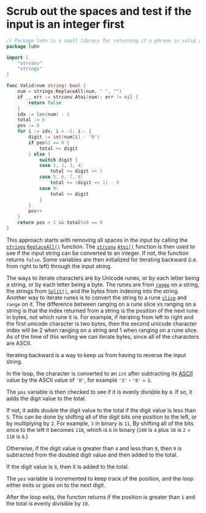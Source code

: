 # Scrub out the spaces and test if the input is an integer first

```go
// Package luhn is a small library for returning if a phrase is valid according to the Luhn algorithm.
package luhn

import (
	"strconv"
	"strings"
)

func Valid(num string) bool {
	num = strings.ReplaceAll(num, " ", "")
	if _, err := strconv.Atoi(num); err != nil {
		return false
	}
	idx := len(num) - 1
	total := 0
	pos := 0
	for i := idx; i > -1; i-- {
		digit := int(num[i] - '0')
		if pos%2 == 0 {
			total += digit
		} else {
			switch digit {
			case 1, 2, 3, 4:
				total += digit << 1
			case 5, 6, 7, 8:
				total += (digit << 1) - 9
			case 9:
				total += digit
			}
		}
		pos++
	}
	return pos > 1 && total%10 == 0
}
```

This approach starts with removing all spaces in the input by calling the [`strings`][strings] [`ReplaceAll()`][replaceall] function.
The [`strconv`][strconv] [`Atoi()`][atoi] function is then used to see if the input string can be converted to an integer.
If not, the function returns `false`.
Some variables are then initialized for iterating backward (i.e. from right to left) through the input string.

The ways to iterate characters are by Unicode runes, or by each letter being a string, or by each letter being a byte.
The runes are from [`range`][range] on a string, the strings from [`Split()`][split], and the bytes from indexing into the string.
Another way to iterate runes is to convert the string to a rune [`slice`][slice] and `range` on it.
The difference between ranging on a rune slice vs ranging on a string is that the index returned from a string is the position of the next rune in bytes,
not which rune it is.
For example, if iterating from left to right and the first unicode character is two bytes,
then the second unicode character index will be 2 when ranging on a string and 1 when ranging on a rune slice.
As of the time of this writing we can iterate bytes, since all of the characters are ASCII.

Iterating backward is a way to keep us from having to reverse the input string.

In the loop, the character is converted to an `int` after subtracting its [ASCII][ascii] value by the ASCII value of `'0'`,
for example `'3'` - `'0'` = `3`.

The `pos` variable is then checked to see if it is evenly divisble by `0`.
If so, it adds the digit value to the total.

If not, it adds double the digit value to the total if the digit value is less than `5`.
This can be done by shifting all of the digit bits one position to the left, or by multiplying by `2`.
For example, `3` in binary is `11`, By shifting all of the bits once to the left it becomes `110`,
which is `6` in binary (`100` is `4` plus `10` is `2` = `110` is `6`.)

Otherwise, if the digit value is greater than `4` and less than `9`, then `9` is subtracted from the doubled digit value
and then added to the total.

If the digit value is `9`, then it is added to the total.

The `pos` variable is incremented to keep track of the position, and the loop either exits or goes on to the next digit.

After the loop exits, the functon returns if the position is greater than `1` and the total is evenly divisible by `10`.

[strings]: https://pkg.go.dev/strings
[replaceall]: https://pkg.go.dev/strings#ReplaceAll
[strconv]: https://pkg.go.dev/strconv
[atoi]: https://pkg.go.dev/strconv#Atoi
[range]: https://gobyexample.com/range
[split]: https://pkg.go.dev/strings#Split
[slice]: https://gobyexample.com/slices
[ascii]: https://www.asciitable.com/

